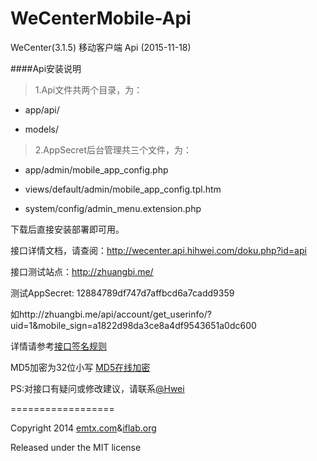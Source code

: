 WeCenterMobile-Api
==================

WeCenter(3.1.5) 移动客户端 Api (2015-11-18)

####Api安装说明

> 1.Api文件共两个目录，为：

- app/api/

- models/

> 2.AppSecret后台管理共三个文件，为：

- app/admin/mobile_app_config.php

- views/default/admin/mobile_app_config.tpl.htm

- system/config/admin_menu.extension.php

下载后直接安装部署即可用。

接口详情文档，请查阅：http://wecenter.api.hihwei.com/doku.php?id=api

接口测试站点：http://zhuangbi.me/

测试AppSecret: 12884789df747d7affbcd6a7cadd9359

如http://zhuangbi.me/api/account/get_userinfo/?uid=1&mobile_sign=a1822d98da3ce8a4df9543651a0dc600

详情请参考[接口签名规则](http://wecenter.api.hihwei.com/doku.php?id=sign:rule:%E6%8E%A5%E5%8F%A3%E7%AD%BE%E5%90%8D%E8%A7%84%E5%88%99 "API文档")

MD5加密为32位小写 [MD5在线加密](http://tool.chinaz.com/Tools/MD5.aspx?q=accounttest&md5type=1 "MD5加密")

PS:对接口有疑问或修改建议，请联系[@Hwei](http://hihwei.com/ "Hwei")

==================

Copyright 2014 [emtx.com](http://emtx.com/)&[iflab.org](http://iflab.org/)

Released under the MIT license

